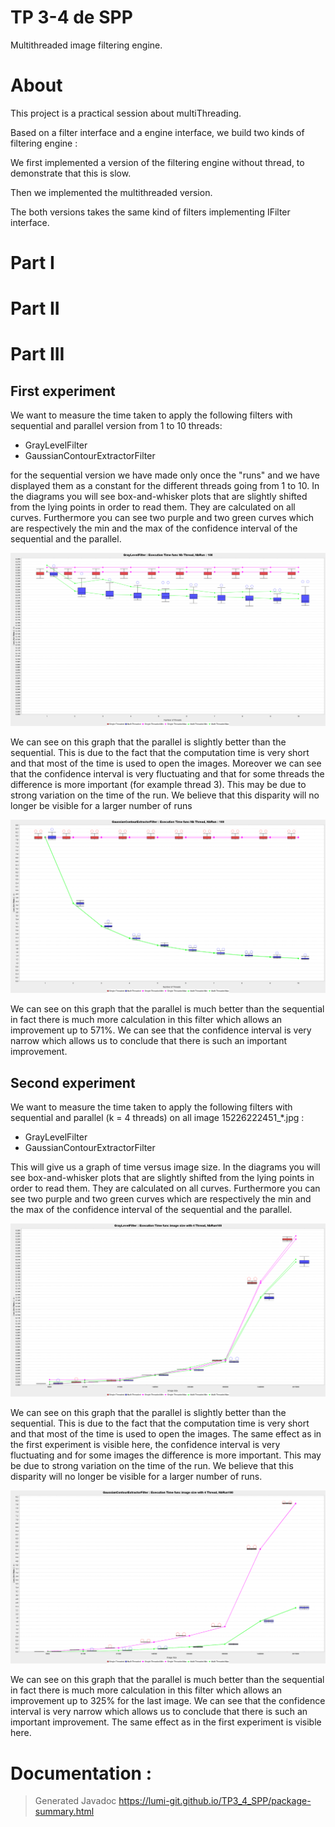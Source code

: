 # TP 3-4 de SPP
Multithreaded image filtering engine.

# About

This project is a practical session about multiThreading.

Based on a filter interface and a engine interface, we build two kinds of filtering engine :


We first implemented a version of the filtering engine without thread, to demonstrate that this is slow.

Then we implemented the multithreaded version.

The both versions takes the same kind of filters implementing IFilter interface.


# Part I
# Part II
# Part III

## First experiment

We want to measure the time taken to apply the following filters with sequential and parallel version from 1 to 10 threads:
- GrayLevelFilter
- GaussianContourExtractorFilter

for the sequential version we have made only once the "runs" and we have displayed them as a constant for the different threads going from 1 to 10.
In the diagrams you will see box-and-whisker plots that are slightly shifted from the lying points in order to read them.
They are calculated on all curves. 
Furthermore you can see two purple and two green curves which are respectively the min and 
the max of the confidence interval of the sequential and the parallel.

![](./Image_Doc/GrayLevelFilter_Execution_Time_func_Nb_Thread_NbRun100.png)

We can see on this graph that the parallel is slightly better than the sequential. This is due to the fact that the computation time is very short and that most of the time is used to open the images.
Moreover we can see that the confidence interval is very fluctuating and that for some threads the difference is more important (for example thread 3).
This may be due to strong variation on the time of the run. We believe that this disparity will no longer be visible for a larger number of runs

![](./Image_Doc/GaussianContourExtractorFilter_Execution_Time_func_Nb_Thread_NbRun100.png)

We can see on this graph that the parallel is much better than the sequential in fact there is much more calculation in this filter which allows an improvement up to 571%.
We can see that the confidence interval is very narrow which allows us to conclude that there is such an important improvement.


## Second experiment

We want to measure the time taken to apply the following filters with sequential and parallel (k = 4 threads) on all image 15226222451_*.jpg :
- GrayLevelFilter
- GaussianContourExtractorFilter

This will give us a graph of time versus image size.
In the diagrams you will see box-and-whisker plots that are slightly shifted from the lying points in order to read them.
They are calculated on all curves.
Furthermore you can see two purple and two green curves which are respectively the min and
the max of the confidence interval of the sequential and the parallel.

![](./Image_Doc/GrayLevelFilter_Execution_Time_func_image_size_with_4_Thread_NbRun100.png)

We can see on this graph that the parallel is slightly better than the sequential.
This is due to the fact that the computation time is very short and that most of the time is used to open the images.
The same effect as in the first experiment is visible here, the confidence interval is very fluctuating and for some images the difference is more important.
This may be due to strong variation on the time of the run. We believe that this disparity will no longer be visible for a larger number of runs.

![](./Image_Doc/GaussianContourExtractorFilter_Execution_Time_func_image_size_with_4_Thread_NbRun100.png)

We can see on this graph that the parallel is much better than the sequential in fact there is much more calculation in this filter which allows an improvement up to 325% for the last image.
We can see that the confidence interval is very narrow which allows us to conclude that there is such an important improvement.
The same effect as in the first experiment is visible here.

# Documentation :
> Generated Javadoc
> https://lumi-git.github.io/TP3_4_SPP/package-summary.html

